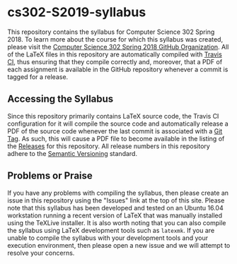 # cs302-S2019-syllabus

This repository contains the syllabus for Computer Science 302 Spring 2018. To
learn more about the course for which this syllabus was created, please
visit the [Computer Science 302 Spring 2018 GitHub
Organization](https://github.com/Allegheny-Computer-Science-302-S2019). All of
the LaTeX files in this repository are automatically compiled with [Travis
CI](https://travis-ci.org/), thus ensuring that they compile correctly and,
moreover, that a PDF of each assignment is available in the GitHub repository
whenever a commit is tagged for a release.

## Accessing the Syllabus

Since this repository primarily contains LaTeX source code, the Travis CI
configuration for it will compile the source code and automatically release a
PDF of the source code whenever the last commit is associated with a [Git
Tag](https://git-scm.com/book/en/v2/Git-Basics-Tagging). As such, this will
cause a PDF file to become available in the listing of the
[Releases](https://github.com/Allegheny-Computer-Science-302-S2019/cs302-S2019-syllabus/releases)
for this repository. All release numbers in this repository adhere to the
[Semantic Versioning](http://semver.org/) standard.

## Problems or Praise

If you have any problems with compiling the syllabus, then please create an
issue in this repository using the "Issues" link at the top of this site. Please
note that this syllabus has been developed and tested on an Ubuntu 16.04
workstation running a recent version of LaTeX that was manually installed using
the TeXLive installer. It is also worth noting that you can also compile the
syllabus using LaTeX development tools such as `latexmk`. If you are unable to
compile the syllabus with your development tools and your execution environment,
then please open a new issue and we will attempt to resolve your concerns.
